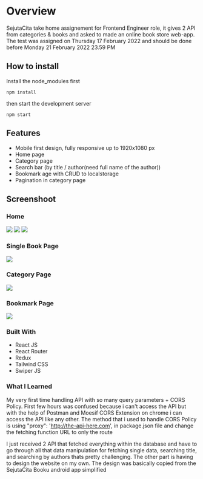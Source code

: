 # Overview

SejutaCita take home assignement for Frontend Engineer role, it gives 2 API from categories & books and asked to made an online book store web-app. The test was assigned on Thursday 17 February 2022 and should be done before Monday 21 February 2022 23.59 PM

## How to install

Install the node_modules first

`npm install`

then start the development server

`npm start`

## Features

- Mobile first design, fully responsive up to 1920x1080 px
- Home page
- Category page
- Search bar (by title / author(need full name of the author))
- Bookmark age with CRUD to localstorage
- Pagination in category page

## Screenshoot

### Home

![](./docs/1.png)
![](./docs/1x.png)
![](./docs/2.png)

### Single Book Page

![](./docs/3.png)

### Category Page

![](./docs/4.png)

### Bookmark Page

![](./docs/4.png)

### Built With

- React JS
- React Router
- Redux
- Tailwind CSS
- Swiper JS

### What I Learned

My very first time handling API with so many query parameters + CORS Policy. First few hours was confused because i can't access the API but with the help of Postman and Moesif CORS Extension on chrome i can access the API like any other. The method that i used to handle CORS Policy is using "proxy": 'http://the-api-here.com', in package.json file and change the fetching function URL to only the route

I just received 2 API that fetched everything within the database and have to go through all that data manipulation for fetching single data, searching title, and searching by authors thats pretty challenging. The other part is having to design the website on my own. The design was basically copied from the SejutaCita Booku android app simplified
